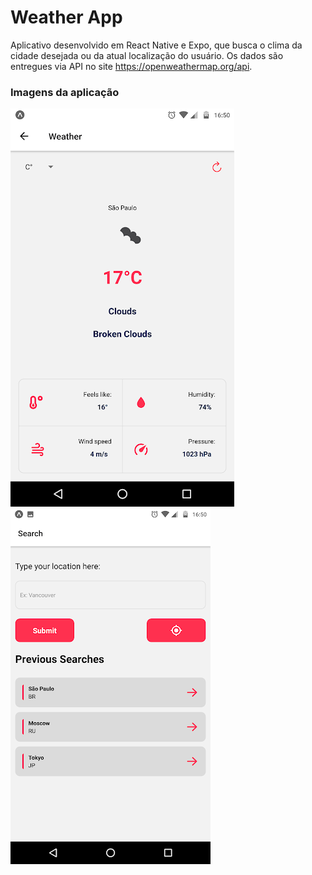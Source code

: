 # Weather App
Aplicativo desenvolvido em React Native e Expo, que busca o clima da cidade desejada ou da atual localização do usuário. Os dados são entregues via API no site https://openweathermap.org/api.

### Imagens da aplicação

![printscreen app](https://github.com/igorOsantana/weather_app/blob/main/weather_app1.png)
![printscreen app](https://github.com/igorOsantana/weather_app/blob/main/weather_app2.png)
